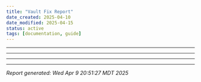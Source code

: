 ```yaml
---
title: "Vault Fix Report"
date_created: 2025-04-10
date_modified: 2025-04-15
status: active
tags: [documentation, guide]
---
```


---

---

---

---


*Report generated: Wed Apr  9 20:51:27 MDT 2025*
